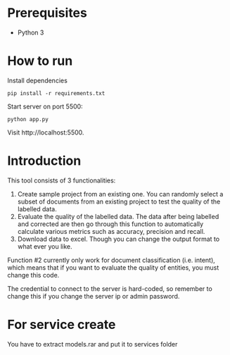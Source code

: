 # Prerequisites
- Python 3
# How to run
Install dependencies
```
pip install -r requirements.txt
```
Start server on port 5500:
```
python app.py
```
Visit http://localhost:5500.

# Introduction
This tool consists of 3 functionalities:
1. Create sample project from an existing one. You can randomly select a subset of documents from an existing project to test the quality of the labelled data.
2. Evaluate the quality of the labelled data. The data after being labelled and corrected are then go through this function to automatically calculate various metrics such as accuracy, precision and recall.
3. Download data to excel. Though you can change the output format to what ever you like.

Function #2 currently only work for document classification (i.e. intent), which means that if you want to evaluate the quality of entities, you must change this code.

The credential to connect to the server is hard-coded, so remember to change this if you change the server ip or admin password.

# For service create
You have to extract models.rar and put it to services folder
